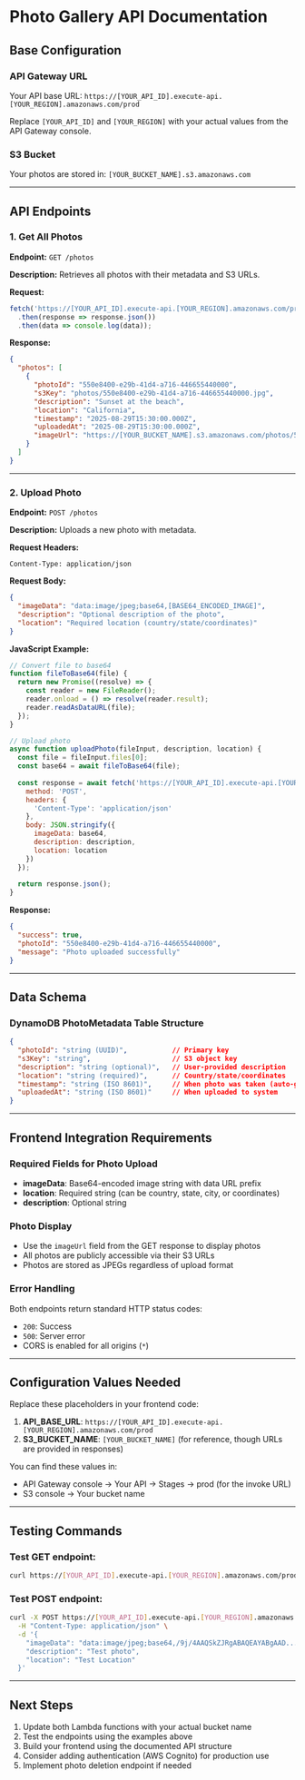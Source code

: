 # Photo Gallery API Documentation

## Base Configuration

### API Gateway URL
Your API base URL: `https://[YOUR_API_ID].execute-api.[YOUR_REGION].amazonaws.com/prod`

Replace `[YOUR_API_ID]` and `[YOUR_REGION]` with your actual values from the API Gateway console.

### S3 Bucket
Your photos are stored in: `[YOUR_BUCKET_NAME].s3.amazonaws.com`

---

## API Endpoints

### 1. Get All Photos
**Endpoint:** `GET /photos`

**Description:** Retrieves all photos with their metadata and S3 URLs.

**Request:**
```javascript
fetch('https://[YOUR_API_ID].execute-api.[YOUR_REGION].amazonaws.com/prod/photos')
  .then(response => response.json())
  .then(data => console.log(data));
```

**Response:**
```json
{
  "photos": [
    {
      "photoId": "550e8400-e29b-41d4-a716-446655440000",
      "s3Key": "photos/550e8400-e29b-41d4-a716-446655440000.jpg",
      "description": "Sunset at the beach",
      "location": "California",
      "timestamp": "2025-08-29T15:30:00.000Z",
      "uploadedAt": "2025-08-29T15:30:00.000Z",
      "imageUrl": "https://[YOUR_BUCKET_NAME].s3.amazonaws.com/photos/550e8400-e29b-41d4-a716-446655440000.jpg"
    }
  ]
}
```

---

### 2. Upload Photo
**Endpoint:** `POST /photos`

**Description:** Uploads a new photo with metadata.

**Request Headers:**
```
Content-Type: application/json
```

**Request Body:**
```json
{
  "imageData": "data:image/jpeg;base64,[BASE64_ENCODED_IMAGE]",
  "description": "Optional description of the photo",
  "location": "Required location (country/state/coordinates)"
}
```

**JavaScript Example:**
```javascript
// Convert file to base64
function fileToBase64(file) {
  return new Promise((resolve) => {
    const reader = new FileReader();
    reader.onload = () => resolve(reader.result);
    reader.readAsDataURL(file);
  });
}

// Upload photo
async function uploadPhoto(fileInput, description, location) {
  const file = fileInput.files[0];
  const base64 = await fileToBase64(file);
  
  const response = await fetch('https://[YOUR_API_ID].execute-api.[YOUR_REGION].amazonaws.com/prod/photos', {
    method: 'POST',
    headers: {
      'Content-Type': 'application/json'
    },
    body: JSON.stringify({
      imageData: base64,
      description: description,
      location: location
    })
  });
  
  return response.json();
}
```

**Response:**
```json
{
  "success": true,
  "photoId": "550e8400-e29b-41d4-a716-446655440000",
  "message": "Photo uploaded successfully"
}
```

---

## Data Schema

### DynamoDB PhotoMetadata Table Structure
```json
{
  "photoId": "string (UUID)",           // Primary key
  "s3Key": "string",                    // S3 object key
  "description": "string (optional)",   // User-provided description
  "location": "string (required)",      // Country/state/coordinates
  "timestamp": "string (ISO 8601)",     // When photo was taken (auto-generated)
  "uploadedAt": "string (ISO 8601)"     // When uploaded to system
}
```

---

## Frontend Integration Requirements

### Required Fields for Photo Upload
- **imageData**: Base64-encoded image string with data URL prefix
- **location**: Required string (can be country, state, city, or coordinates)
- **description**: Optional string

### Photo Display
- Use the `imageUrl` field from the GET response to display photos
- All photos are publicly accessible via their S3 URLs
- Photos are stored as JPEGs regardless of upload format

### Error Handling
Both endpoints return standard HTTP status codes:
- `200`: Success
- `500`: Server error
- CORS is enabled for all origins (`*`)

---

## Configuration Values Needed

Replace these placeholders in your frontend code:

1. **API_BASE_URL**: `https://[YOUR_API_ID].execute-api.[YOUR_REGION].amazonaws.com/prod`
2. **S3_BUCKET_NAME**: `[YOUR_BUCKET_NAME]` (for reference, though URLs are provided in responses)

You can find these values in:
- API Gateway console → Your API → Stages → prod (for the invoke URL)
- S3 console → Your bucket name

---

## Testing Commands

### Test GET endpoint:
```bash
curl https://[YOUR_API_ID].execute-api.[YOUR_REGION].amazonaws.com/prod/photos
```

### Test POST endpoint:
```bash
curl -X POST https://[YOUR_API_ID].execute-api.[YOUR_REGION].amazonaws.com/prod/photos \
  -H "Content-Type: application/json" \
  -d '{
    "imageData": "data:image/jpeg;base64,/9j/4AAQSkZJRgABAQEAYABgAAD...",
    "description": "Test photo",
    "location": "Test Location"
  }'
```

---

## Next Steps

1. Update both Lambda functions with your actual bucket name
2. Test the endpoints using the examples above
3. Build your frontend using the documented API structure
4. Consider adding authentication (AWS Cognito) for production use
5. Implement photo deletion endpoint if needed